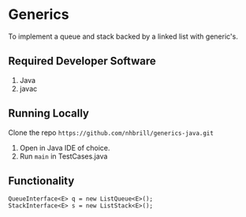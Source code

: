 # Generics
To implement a queue and stack backed by a linked list with generic's.

## Required Developer Software
1. Java
2. javac

## Running Locally
Clone the repo ```https://github.com/nhbrill/generics-java.git```
1. Open in Java IDE of choice.
2. Run ```main``` in TestCases.java

## Functionality
```QueueInterface<E> q = new ListQueue<E>();```<br />
```StackInterface<E> s = new ListStack<E>();```



